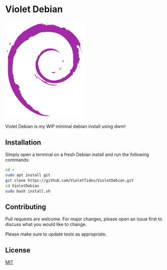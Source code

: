 # Violet Debian
<img src="https://github.com/VioletTides/VioletDebian/raw/main/readme_assets/logo.svg" alt="logo" style="max-width: 250px;">

Violet Debian is my WIP minimal debian install using dwm!

## Installation
Simply open a terminal on a fresh Debian install and run the following commands:

```bash
cd ~
sudo apt install git
git clone https://github.com/VioletTides/VioletDebian.git
cd VioletDebian
sudo bash install.sh
```

## Contributing

Pull requests are welcome. For major changes, please open an issue first
to discuss what you would like to change.

Please make sure to update tests as appropriate.

## License

[MIT](https://choosealicense.com/licenses/mit/)
